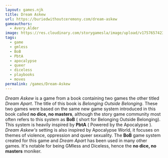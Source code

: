 ```yaml
---
layout: games.njk
title: Dream Askew
url: https://buriedwithoutceremony.com/dream-askew
gameauthors:
  - Avery.Alder
image: https://res.cloudinary.com/storygamesla/image/upload/v1757657423/Dream-Askew-Cover-low_eq2dwr.jpg
tags:
  - game
  - gmless
  - BoB
  - PbtA
  - apocalypse
  - queer
  - diceless
  - playbooks
  - moves
permalink: /games/Dream-Askew
---
```

_Dream Askew_ is a game from a book containing two games the other titled _Dream Apart_. The title of this book is _Belonging Outside Belonging_. These two games were based on the same new game system introduced in this book called **no dice, no masters**, although the story game community most often refers to this system as **BoB** ( short for Belonging Outside Belonging). This system is heavily inspired by **PbtA** ( Powered by the Apocalypse ). _Dream Askew's_ setting is also inspired by Apocalypse World, it focuses on themes of violence, oppression and queer sexuality. The **BoB** game system created for this game and _Dream Apart_ has been used in many other games. It's notable for being GMless and Diceless, hence the **no dice, no masters** moniker. 
